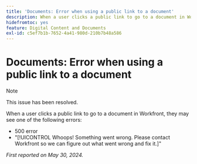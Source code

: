 ```yaml
---
title: 'Documents: Error when using a public link to a document'
description: When a user clicks a public link to go to a document in Workfront, they may see an error.
hidefromtoc: yes
feature: Digital Content and Documents
exl-id: c5ef7b1b-7652-4a41-980d-210b7b48a586
---
```

# Documents: Error when using a public link to a document

>[!NOTE]
>
>This issue has been resolved.

When a user clicks a public link to go to a document in Workfront, they may see one of the following errors:

* 500 error
* "[!UICONTROL Whoops! Something went wrong. Please contact Workfront so we can figure out what went wrong and fix it.]"


_First reported on May 30, 2024._
